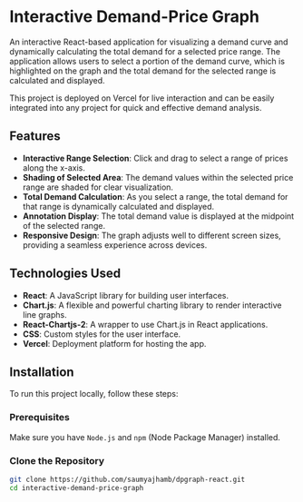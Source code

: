 # Interactive Demand-Price Graph

An interactive React-based application for visualizing a demand curve and dynamically calculating the total demand for a selected price range. The application allows users to select a portion of the demand curve, which is highlighted on the graph and the total demand for the selected range is calculated and displayed.

This project is deployed on Vercel for live interaction and can be easily integrated into any project for quick and effective demand analysis.

## Features

- **Interactive Range Selection**: Click and drag to select a range of prices along the x-axis.
- **Shading of Selected Area**: The demand values within the selected price range are shaded for clear visualization.
- **Total Demand Calculation**: As you select a range, the total demand for that range is dynamically calculated and displayed.
- **Annotation Display**: The total demand value is displayed at the midpoint of the selected range.
- **Responsive Design**: The graph adjusts well to different screen sizes, providing a seamless experience across devices.

## Technologies Used

- **React**: A JavaScript library for building user interfaces.
- **Chart.js**: A flexible and powerful charting library to render interactive line graphs.
- **React-Chartjs-2**: A wrapper to use Chart.js in React applications.
- **CSS**: Custom styles for the user interface.
- **Vercel**: Deployment platform for hosting the app.

## Installation

To run this project locally, follow these steps:

### Prerequisites
Make sure you have `Node.js` and `npm` (Node Package Manager) installed.

### Clone the Repository

```bash
git clone https://github.com/saumyajhamb/dpgraph-react.git
cd interactive-demand-price-graph
